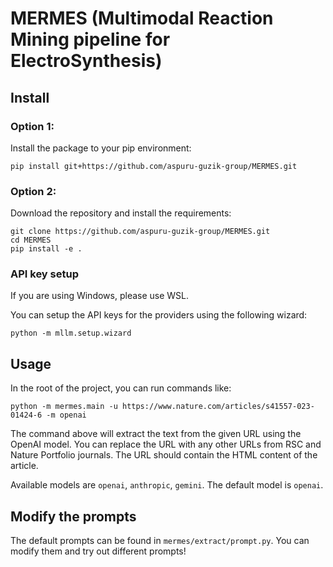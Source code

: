 # MERMES (Multimodal Reaction Mining pipeline for ElectroSynthesis)

## Install

### Option 1:
Install the package to your pip environment:
```shell
pip install git+https://github.com/aspuru-guzik-group/MERMES.git
```

### Option 2:
Download the repository and install the requirements:
```shell
git clone https://github.com/aspuru-guzik-group/MERMES.git
cd MERMES
pip install -e .
```

### API key setup

If you are using Windows, please use WSL.

You can setup the API keys for the providers using the following wizard:
```shell
python -m mllm.setup.wizard
```
## Usage

In the root of the project, you can run commands like:
```shell
python -m mermes.main -u https://www.nature.com/articles/s41557-023-01424-6 -m openai
```
The command above will extract the text from the given URL using the OpenAI model. You can replace the URL with any other URLs from RSC and Nature Portfolio journals. The URL should contain the HTML content of the article.

Available models are `openai`, `anthropic`, `gemini`. The default model is `openai`.


## Modify the prompts

The default prompts can be found in `mermes/extract/prompt.py`. You can modify them and try out different prompts!

